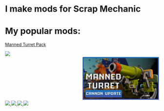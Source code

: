 # I make mods for Scrap Mechanic

# My popular mods:
<div>
       <div width="350">
            <div align="left" width="100">
                <a href="https://github.com/Vajdani/SM-Manned-Turret-Pack">
                    <p>Manned Turret Pack</p>
                    <img src="https://store.fastly.steamstatic.com/public/shared/images/header/logo_steam.svg?t=962016"
                        width="100">
                </a>
            </div>
            <div align="right" width="250">
                <a href="https://steamcommunity.com/sharedfiles/filedetails/?id=3107290429">
                    <img src="https://github.com/Vajdani/SM-Manned-Turret-Pack/blob/master/preview.jpg" width="250">
                </a>
            </div>
        </div>
        <a href="https://github.com/Vajdani/SM-Laser-Tools">
                <img src="https://store.fastly.steamstatic.com/public/shared/images/header/logo_steam.svg?t=962016" width="250">
                <a href="https://steamcommunity.com/sharedfiles/filedetails/?id=2843905833">
                        <img src="https://github.com/Vajdani/SM-Laser-Tools/blob/main/preview.jpg" width="250">
                </a>
        </a>
        <a href="https://github.com/RaftMechanic/Raft-Mechanic-Game-Mode">
                <img src="https://store.fastly.steamstatic.com/public/shared/images/header/logo_steam.svg?t=962016" width="250">
                <a href="https://steamcommunity.com/sharedfiles/filedetails/?id=2807590049">
                        <img src="https://github.com/RaftMechanic/Raft-Mechanic-Game-Mode/blob/main/preview.jpg" width="250">
                </a>
        </a>
</div>
